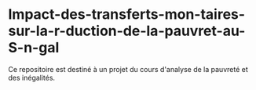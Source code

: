 # Impact-des-transferts-mon-taires-sur-la-r-duction-de-la-pauvret-au-S-n-gal
Ce repositoire est destiné à un projet du cours d'analyse de la pauvreté et des inégalités. 

